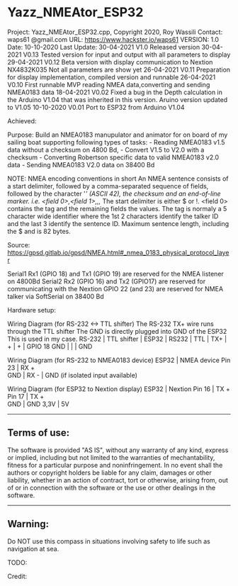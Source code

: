 # Yazz_NMEAtor_ESP32
Project:  Yazz_NMEAtor_ESP32.cpp, Copyright 2020, Roy Wassili
  Contact:  waps61 @gmail.com
  URL:      https://www.hackster.io/waps61
  VERSION:  1.0
  Date:     10-10-2020
  Last
  Update:   30-04-2021 V1.0
            Released version
            30-04-2021 V0.13
            Tested version for input and output with all parameters to display
            29-04-2021 V0.12
            Beta version with display communication to Nextion NX4832K035
            Not all parameters are show yet
            26-04-2021 V0.11
            Preparation for display implementation, compiled version and runnable
            26-04-2021 V0.10
            First runnable MVP reading NMEA data,converting and sending NMEA0183 data
            18-04-2021 V0.02
            Fixed a bug in the Depth calculation in the Arduino V1.04 that was inherited 
            in this version. Aruino version updated to V1.05
            10-10-2020 V0.01
            Port to ESP32 from Arduino V1.04
            
  Achieved: 
            
  Purpose:  Build an NMEA0183 manupulator and animator for on board of my sailing boat
            supporting following types of tasks:
            - Reading NMEA0183 v1.5 data without a checksum on 4800 Bd,
            - Convert V1.5 to V2.0 with a checksum
            - Converting Robertson specific data to valid NMEA0183 v2.0 data
            - Sending NMEA0183 V2.0 data on 38400 Bd

  NOTE:     NMEA encoding conventions in short
            An NMEA sentence consists of a start delimiter, followed by a comma-separated sequence
            of fields, followed by the character '*' (ASCII 42), the checksum and an end-of-line marker.
            i.e. <start delimiter><field 0>,<field 1>,,,<field n>*<checksum><end-of-linemarker>
            The start delimiter is either $ or !. <field 0> contains the tag and the remaining fields
            the values. The tag is normaly a 5 character wide identifier where the 1st 2 characters
            identify the talker ID and the last 3 identify the sentence ID.
            Maximum sentence length, including the $ and <CR><LF> is 82 bytes.

  Source: https://gpsd.gitlab.io/gpsd/NMEA.html#_nmea_0183_physical_protocol_layer


  
 
  Serial1 Rx1 (GPIO 18) and Tx1 (GPIO 19) are reserved for the NMEA listener on 4800Bd
  Serial2 Rx2 (GPIO 16) and Tx2 (GPIO17) are reserved for communicating with the Nextion
  GPIO 22 (and 23) are reserved for NMEA talker via SoftSerial on 38400 Bd
  
  Hardware setup:

  Wiring Diagram (for RS-232 <-> TTL shifter)
  The RS-232 TX+ wire runs through the TTL shifter
  The GND is directly plugged into GND of the ESP32
  This is used in my case.
  RS-232  | TTL shifter | ESP32
          | RS232 | TTL |
    TX+   | +     | +   | GPIO 18
    GND   |       |     | GND

Wiring Diagram (for RS-232 to NMEA0183 device)
  ESP32     | NMEA device
     Pin 23 |  RX +   
     GND    |  RX - 
            |  GND (if isolated input available)

Wiring Diagram (for ESP32 to Nextion display)
  ESP32     | Nextion
     Pin 16 |  TX +   
     Pin 17 |  TX +   
     GND    |  GND 
      3,3V  |   5V


---------------
Terms of use:
---------------
The software is provided "AS IS", without any warranty of any kind, express or implied,
including but not limited to the warranties of mechantability, fitness for a particular
purpose and noninfringement. In no event shall the authors or copyright holders be liable
for any claim, damages or other liability, whether in an action of contract, tort or
otherwise, arising from, out of or in connection with the software or the use or other
dealings in the software.

-----------
Warning:
-----------
Do NOT use this compass in situations involving safety to life
such as navigation at sea.  
        
TODO: 

Credit:  
